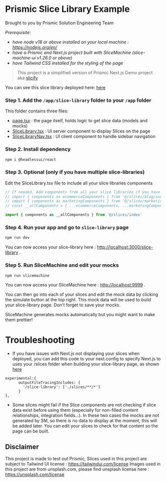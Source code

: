 # Prismic Slice Library Example

Brought to you by Prismic Solution Engineering Team

_Prerequisite:_
- _have node v18 or above installed on your local machine : https://nodejs.org/en/_
- _have a Prismic and Next.js project built with SliceMachine (slice-machine-ui v1.26.0 or above)_
- _have Tailwind CSS installed for the styling of the page_

> This project is a simplified version of Prismic Next.js Demo project aka [slicify](https://github.com/prismicio-solution-engineering/slicify-app)

You can see this slice library deployed here: [here](https://slicify-library.vercel.app/slice-library)

### Step 1. Add the `/app/slice-library` folder to your `/app` folder

This folder contains three files:
- [page.tsx](https://github.com/prismicio-solution-engineering/slicify-library/blob/main/app/slice-library/page.tsx) : the page itself, holds logic to get slice data (models and mocks)
- [SliceLibrary.tsx](https://github.com/prismicio-solution-engineering/slicify-library/blob/main/app/slice-library/SliceLibrary.tsx) : UI server component to display Slices on the page
- [SliceLibraryNav.tsx](https://github.com/prismicio-solution-engineering/slicify-library/blob/main/app/slice-library/SliceLibraryNav.tsx) : UI client component to handle sidebar navigation 

### Step 2. Install dependency

```bash
npm i @headlessui/react
```

### Step 3. Optional (only if you have multiple slice-libraries)

Edit the SliceLibrary.tsx file to include all your slice libraries components

```ts
// If needed, Add components from all your slice libraries if you have multiple:
// import { components as ecommerceComponents } from '@/slices/blog/index'
// import { components as marketingComponents } from '@/slices/marketing/index'
// const __allComponents = { ...ecommerceComponents, ...marketingComponents }

import { components as __allComponents } from '@/slices/index'
```

### Step 4. Run your app and go to `slice-library` page

```bash
npm run dev
```

You can now access your slice-library here : [http://localhost:3000/slice-library](http://localhost:3000/slice-library) .


### Step 5. Run SliceMachine and edit your mocks

```bash
npm run slicemachine
```

You can now access your SliceMachine here : [http://localhost:9999](http://localhost:9999) .

You can then go into each of your slices and edit the mock data by clicking the simulate button at the top right. This mock data will be used to build your slice-library page. Don't forget to save your mocks.

SliceMachine generates mocks automatically but you might want to make them prettier!

# Troubleshooting

- If you have issues with Next.js not displaying your slices when deployed, you can add this code to your next.config to specify Next.js to uses your /slices folder when building your slice-library page, as shown [here](https://github.com/prismicio-solution-engineering/slicify-app/blob/main/next.config.mjs#L5-L9)

```
experimental:{
      outputFileTracingIncludes: {
        '/slice-library': ['./slices/**/*']
      }
},
```

- Some slices might fail if the Slice components are not checking if slice data exist before using them (especially for non-filled content relationships, integration fields...). In these two cases the mocks are not generated by SM, so there is no data to display at the moment, this will be added later. You can edit your slices to check for that content so the page can be built.

## Disclaimer

This project is made to test out Prismic, Slices used in this project are subject to Tailwind UI license : https://tailwindui.com/license
Images used in this project are from unsplash.com, please find unsplash license here : https://unsplash.com/license
